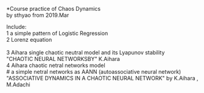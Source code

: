 *Course practice of Chaos Dynamics   </br>
by sthyao from 2019.Mar  </br>

Include:  </br>
    1 a simple pattern of Logistic Regression  </br>
    2 Lorenz equation  </br></br>
    3 Aihara single chaotic neutral model and its Lyapunov stability </br>
        "CHAOTIC NEURAL NETWORKSBY" K.Aihara  </br>
    4 Aihara chaotic netral networks model  </br>
        # a simple netral networks as AANN (autoassociative neural network) </br>
        "ASSOCIATIVE DYNAMICS IN A CHAOTIC NEURAL NETWORK" by K.Aihara , M.Adachi </br>
    
